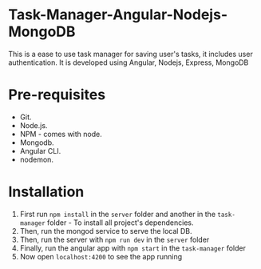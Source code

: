 # Task-Manager-Angular-Nodejs-MongoDB
This is a ease to use task manager for saving user's tasks, it includes user authentication. It is developed using Angular, Nodejs, Express, MongoDB

# Pre-requisites
- Git.
- Node.js.
- NPM - comes with node.
- Mongodb.
- Angular CLI.
- nodemon.

# Installation
1. First run `npm install` in the `server` folder and another in the `task-manager` folder - To install all project's dependencies.
2. Then, run the mongod service to serve the local DB.
3. Then, run the server with `npm run dev` in the `server` folder
4. Finally, run the angular app with `npm start` in the `task-manager` folder
5. Now open `localhost:4200` to see the app running 
